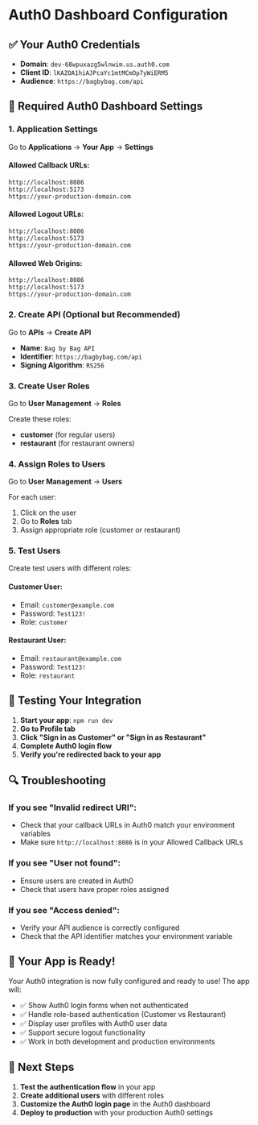 # Auth0 Dashboard Configuration

## ✅ Your Auth0 Credentials
- **Domain**: `dev-68wpuxazg5wlnwim.us.auth0.com`
- **Client ID**: `lKAZOA1hiAJPcaYc1mtMCmOp7yWiERM5`
- **Audience**: `https://bagbybag.com/api`

## 🔧 Required Auth0 Dashboard Settings

### 1. Application Settings
Go to **Applications** → **Your App** → **Settings**

#### Allowed Callback URLs:
```
http://localhost:8086
http://localhost:5173
https://your-production-domain.com
```

#### Allowed Logout URLs:
```
http://localhost:8086
http://localhost:5173
https://your-production-domain.com
```

#### Allowed Web Origins:
```
http://localhost:8086
http://localhost:5173
https://your-production-domain.com
```

### 2. Create API (Optional but Recommended)
Go to **APIs** → **Create API**

- **Name**: `Bag by Bag API`
- **Identifier**: `https://bagbybag.com/api`
- **Signing Algorithm**: `RS256`

### 3. Create User Roles
Go to **User Management** → **Roles**

Create these roles:
- **customer** (for regular users)
- **restaurant** (for restaurant owners)

### 4. Assign Roles to Users
Go to **User Management** → **Users**

For each user:
1. Click on the user
2. Go to **Roles** tab
3. Assign appropriate role (customer or restaurant)

### 5. Test Users
Create test users with different roles:

#### Customer User:
- Email: `customer@example.com`
- Password: `Test123!`
- Role: `customer`

#### Restaurant User:
- Email: `restaurant@example.com`
- Password: `Test123!`
- Role: `restaurant`

## 🚀 Testing Your Integration

1. **Start your app**: `npm run dev`
2. **Go to Profile tab**
3. **Click "Sign in as Customer" or "Sign in as Restaurant"**
4. **Complete Auth0 login flow**
5. **Verify you're redirected back to your app**

## 🔍 Troubleshooting

### If you see "Invalid redirect URI":
- Check that your callback URLs in Auth0 match your environment variables
- Make sure `http://localhost:8086` is in your Allowed Callback URLs

### If you see "User not found":
- Ensure users are created in Auth0
- Check that users have proper roles assigned

### If you see "Access denied":
- Verify your API audience is correctly configured
- Check that the API identifier matches your environment variable

## 📱 Your App is Ready!

Your Auth0 integration is now fully configured and ready to use! The app will:

- ✅ Show Auth0 login forms when not authenticated
- ✅ Handle role-based authentication (Customer vs Restaurant)
- ✅ Display user profiles with Auth0 user data
- ✅ Support secure logout functionality
- ✅ Work in both development and production environments

## 🎉 Next Steps

1. **Test the authentication flow** in your app
2. **Create additional users** with different roles
3. **Customize the Auth0 login page** in the Auth0 dashboard
4. **Deploy to production** with your production Auth0 settings
